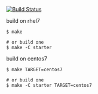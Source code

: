 [![Build Status](https://travis-ci.org/RHsyseng/container-rhel-examples.svg?branch=master)](https://travis-ci.org/RHsyseng/container-rhel-examples)

build on rhel7
```shell
$ make

# or build one
$ make -C starter
```

build on centos7
```shell
$ make TARGET=centos7

# or build one
$ make -C starter TARGET=centos7
```